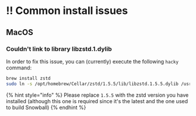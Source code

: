 # ‼ Common install issues

## MacOS

### Couldn't link to library libzstd.1.dylib

In order to fix this issue, you can (currently) execute the following `hacky` command:

```sh
brew install zstd
sudo ln -s /opt/homebrew/Cellar/zstd/1.5.5/lib/libzstd.1.5.5.dylib /usr/local/lib/libzstd.1.dylib
```

{% hint style="info" %}
Please replace `1.5.5` with the zstd version you have installed (although this one is required since it's the latest and the one used to build Snowball)
{% endhint %}
